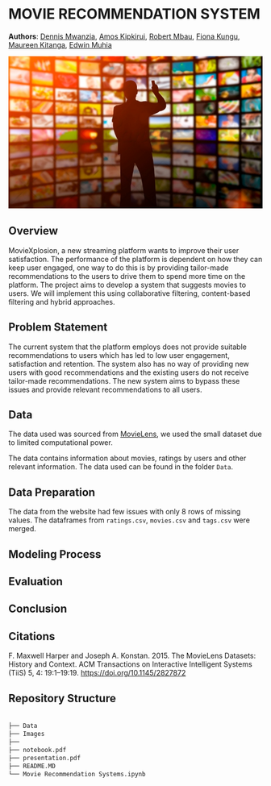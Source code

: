 # MOVIE RECOMMENDATION SYSTEM

**Authors**:
 [Dennis Mwanzia](https://github.com/DennisMwanzia),
 [Amos Kipkirui](https://github.com/Amoskipkirui),
 [Robert Mbau](https://github.com/robertmbau),
 [Fiona Kungu](https://github.com/Fiona-Kungu),
 [Maureen Kitanga](https://github.com/ndungek),
 [Edwin Muhia](https://github.com/rurungamuhia)

 <img src= "Images/movie.png" alt="Movie Recommendation" > 

## Overview
MovieXplosion, a new streaming platform wants to improve their user satisfaction. The performance of the platform is dependent on how they can keep user engaged, one way to do this is by providing tailor-made recommendations to the users to drive them to spend more time on the platform.
The project aims to develop a system that suggests movies to users. We will implement this using collaborative filtering, content-based filtering and hybrid approaches.

## Problem Statement
The current system that the platform employs does not provide suitable recommendations to users which has led to low user engagement, satisfaction and retention. The system also has no way of providing new users with good recommendations and the existing users do not receive tailor-made recommendations.
The new system aims to bypass these issues and provide relevant recommendations to all users.

## Data
The data used was sourced from [MovieLens](https://grouplens.org/datasets/movielens/latest/), we used the small dataset due to limited computational power.

The data contains information about movies, ratings by users and other relevant information.
The data used can be found in the folder `Data`.

## Data Preparation
The data from the website had few issues with only 8 rows of missing values.
The dataframes from `ratings.csv`, `movies.csv` and `tags.csv` were merged.

## Modeling Process

## Evaluation

## Conclusion

## Citations

F. Maxwell Harper and Joseph A. Konstan. 2015. The MovieLens Datasets: History and Context. ACM Transactions on Interactive Intelligent Systems (TiiS) 5, 4: 19:1–19:19. https://doi.org/10.1145/2827872

## Repository Structure

```

├── Data
├── Images
├── 
├── notebook.pdf
├── presentation.pdf
├── README.MD
└── Movie Recommendation Systems.ipynb
```

